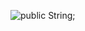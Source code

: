 ![public String;](https://user-images.githubusercontent.com/79877290/131429274-a7745122-928b-4fb0-8d34-abb63bad26e2.gif)



